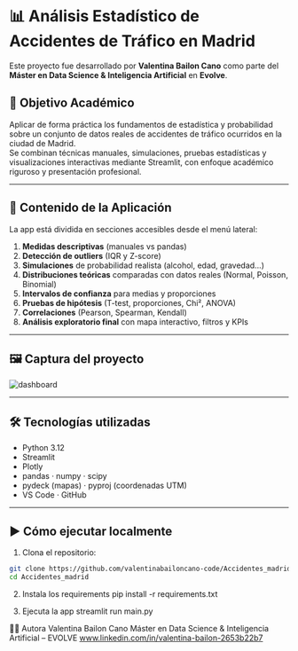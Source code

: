 # 📊 Análisis Estadístico de Accidentes de Tráfico en Madrid

Este proyecto fue desarrollado por **Valentina Bailon Cano** como parte del **Máster en Data Science & Inteligencia Artificial** en **Evolve**.

## 🎯 Objetivo Académico

Aplicar de forma práctica los fundamentos de estadística y probabilidad sobre un conjunto de datos reales de accidentes de tráfico ocurridos en la ciudad de Madrid.  
Se combinan técnicas manuales, simulaciones, pruebas estadísticas y visualizaciones interactivas mediante Streamlit, con enfoque académico riguroso y presentación profesional.

---

## 🧭 Contenido de la Aplicación

La app está dividida en secciones accesibles desde el menú lateral:

1. **Medidas descriptivas** (manuales vs pandas)
2. **Detección de outliers** (IQR y Z-score)
3. **Simulaciones** de probabilidad realista (alcohol, edad, gravedad…)
4. **Distribuciones teóricas** comparadas con datos reales (Normal, Poisson, Binomial)
5. **Intervalos de confianza** para medias y proporciones
6. **Pruebas de hipótesis** (T-test, proporciones, Chi², ANOVA)
7. **Correlaciones** (Pearson, Spearman, Kendall)
8. **Análisis exploratorio final** con mapa interactivo, filtros y KPIs

---

## 🖼️ Captura del proyecto

![dashboard](images/captura_ejemplo.png) <!-- Puedes guardar una imagen con ese nombre en la carpeta images/ -->

---

## 🛠️ Tecnologías utilizadas

- Python 3.12
- Streamlit
- Plotly
- pandas · numpy · scipy
- pydeck (mapas) · pyproj (coordenadas UTM)
- VS Code · GitHub

---

## ▶️ Cómo ejecutar localmente

1. Clona el repositorio:

```bash
git clone https://github.com/valentinabailoncano-code/Accidentes_madrid.git
cd Accidentes_madrid

```
2. Instala los requirements 
pip install -r requirements.txt

3. Ejecuta la app
streamlit run main.py

👩‍💻 Autora
Valentina Bailon Cano
Máster en Data Science & Inteligencia Artificial – EVOLVE
www.linkedin.com/in/valentina-bailon-2653b22b7


